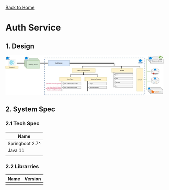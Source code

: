 [Back to Home](https://github.com/springboot-microservices-project/)

# Auth Service

## 1. Design
![alt text](https://github.com/springboot-microservices-project/.github/blob/main/profile/page/auth-service/auth-service-architecture.jpg?raw=true)

## 2. System Spec

### 2.1 Tech Spec
| Name  |
|----|
| Springboot 2.7^  |
| Java 11 |
|  |


### 2.2 Librarries

| Name  | Version | 
|----|----|
| | |
